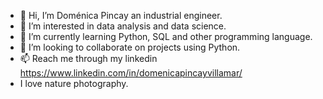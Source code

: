 - 👋 Hi, I’m Doménica Pincay an industrial engineer.
- 👀 I’m interested in data analysis and data science.
- 🌱 I’m currently learning Python, SQL and other programming language. 
- 💞️ I’m looking to collaborate on projects using Python. 
- 📫 Reach me through my linkedin https://www.linkedin.com/in/domenicapincayvillamar/
-  I love nature photography.



